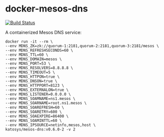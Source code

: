 # docker-mesos-dns

[![Build Status](https://travis-ci.org/katosys/docker-mesos-dns.svg?branch=master)](https://travis-ci.org/katosys/docker-mesos-dns)

A containerized Mesos DNS service:

```
docker run -it --rm \
--env MDNS_ZK=zk://quorum-1:2181,quorum-2:2181,quorum-3:2181/mesos \
--env MDNS_REFRESHSECONDS=60 \
--env MDNS_TTL=60 \
--env MDNS_DOMAIN=mesos \
--env MDNS_PORT=53 \
--env MDNS_RESOLVERS=8.8.8.8 \
--env MDNS_TIMEOUT=5 \
--env MDNS_HTTPON=true \
--env MDNS_DNSON=true \
--env MDNS_HTTPPORT=8123 \
--env MDNS_EXTERNALON=true \
--env MDNS_LISTENER=0.0.0.0 \
--env MDNS_SOAMNAME=ns1.mesos \
--env MDNS_SOARNAME=root.ns1.mesos \
--env MDNS_SOAREFRESH=60 \
--env MDNS_SOARETRY=600 \
--env MDNS_SOAEXPIRE=86400 \
--env MDNS_SOAMINTTL=60 \
--env MDNS_IPSOURCE=netinfo,mesos,host \
katosys/mesos-dns:v0.6.0-2 -v 2
```
